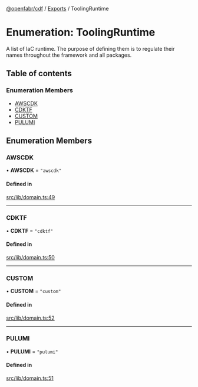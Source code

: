 [@openfabr/cdf](../README.md) / [Exports](../modules.md) / ToolingRuntime

# Enumeration: ToolingRuntime

A list of IaC runtime.
The purpose of defining them is to regulate their names throughout the framework and all packages.

## Table of contents

### Enumeration Members

- [AWSCDK](ToolingRuntime.md#awscdk)
- [CDKTF](ToolingRuntime.md#cdktf)
- [CUSTOM](ToolingRuntime.md#custom)
- [PULUMI](ToolingRuntime.md#pulumi)

## Enumeration Members

### AWSCDK

• **AWSCDK** = ``"awscdk"``

#### Defined in

[src/lib/domain.ts:49](https://github.com/openfabr/cdf/blob/e70ef03/core/typescript/src/lib/domain.ts#L49)

___

### CDKTF

• **CDKTF** = ``"cdktf"``

#### Defined in

[src/lib/domain.ts:50](https://github.com/openfabr/cdf/blob/e70ef03/core/typescript/src/lib/domain.ts#L50)

___

### CUSTOM

• **CUSTOM** = ``"custom"``

#### Defined in

[src/lib/domain.ts:52](https://github.com/openfabr/cdf/blob/e70ef03/core/typescript/src/lib/domain.ts#L52)

___

### PULUMI

• **PULUMI** = ``"pulumi"``

#### Defined in

[src/lib/domain.ts:51](https://github.com/openfabr/cdf/blob/e70ef03/core/typescript/src/lib/domain.ts#L51)
